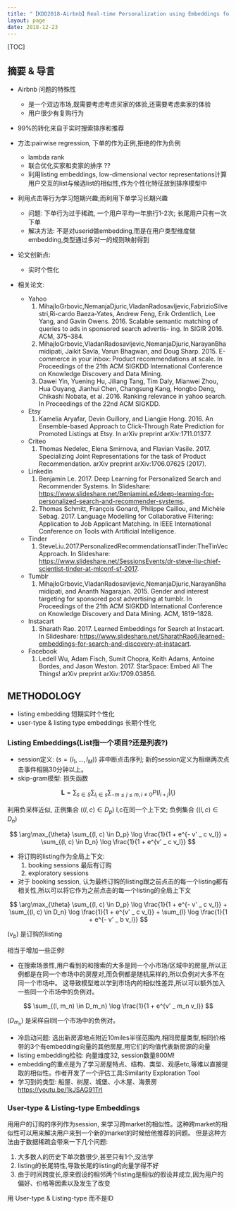```yaml
---
title: "【KDD2018-Airbnb】Real-time Personalization using Embeddings for Search Ranking at Airbnb"
layout: page
date: 2018-12-23
---
```

[TOC]

## 摘要 & 导言
- Airbnb 问题的特殊性
    - 是一个双边市场,既需要考虑考虑买家的体验,还需要考虑卖家的体验
    - 用户很少有复购行为
- 99%的转化来自于实时搜索排序和推荐
- 方法:pairwise regression, 下单的作为正例,拒绝的作为负例 
    - lambda rank
    - 联合优化买家和卖家的排序 ??
    - 利用listing embeddings, low-dimensional vector representations计算用户交互的list与候选list的相似性,作为个性化特征放到排序模型中
- 利用点击等行为学习短期兴趣;而利用下单学习长期兴趣
    - 问题: 下单行为过于稀疏, 一个用户平均一年旅行1-2次; 长尾用户只有一次下单
    - 解决方法: 不是对userid做embedding,而是在用户类型维度做embedding,类型通过多对一的规则映射得到
- 论文创新点:
    - 实时个性化
    
    
- 相关论文:
    - Yahoo
        1. MihajloGrbovic,NemanjaDjuric,VladanRadosavljevic,FabrizioSilvestri,Ri-cardo Baeza-Yates, Andrew Feng, 
           Erik Ordentlich, Lee Yang, and Gavin Owens. 2016. Scalable semantic matching of queries to ads in sponsored 
           search advertis- ing. In SIGIR 2016. ACM, 375–384.
        2. MihajloGrbovic,VladanRadosavljevic,NemanjaDjuric,NarayanBhamidipati, Jaikit Savla, Varun Bhagwan, and Doug Sharp. 2015. 
           E-commerce in your inbox: Product recommendations at scale. In Proceedings of the 21th ACM SIGKDD 
           International Conference on Knowledge Discovery and Data Mining.
        3. Dawei Yin, Yuening Hu, Jiliang Tang, Tim Daly, Mianwei Zhou, Hua Ouyang, Jianhui Chen, Changsung Kang, 
           Hongbo Deng, Chikashi Nobata, et al. 2016. Ranking relevance in yahoo search. In Proceedings of the 22nd ACM SIGKDD.
    - Etsy
        1. Kamelia Aryafar, Devin Guillory, and Liangjie Hong. 2016. An Ensemble-based Approach to Click-Through 
           Rate Prediction for Promoted Listings at Etsy. In arXiv preprint arXiv:1711.01377.
    - Criteo
        1. Thomas Nedelec, Elena Smirnova, and Flavian Vasile. 2017. Specializing Joint Representations for the task 
           of Product Recommendation. arXiv preprint arXiv:1706.07625 (2017).
    - Linkedin
        1. Benjamin Le. 2017. Deep Learning for Personalized Search and Recommender Systems. In Slideshare:
           <https://www.slideshare.net/BenjaminLe4/deep-learning-for-personalized-search-and-recommender-systems>.
        2. Thomas Schmitt, François Gonard, Philippe Caillou, and Michèle Sebag. 2017. Language Modelling for 
           Collaborative Filtering: Application to Job Applicant Matching. In IEEE International Conference on 
           Tools with Artificial Intelligence.
    - Tinder
        1. SteveLiu.2017.PersonalizedRecommendationsatTinder:TheTinVecApproach. In Slideshare: 
           <https://www.slideshare.net/SessionsEvents/dr-steve-liu-chief-scientist-tinder-at-mlconf-sf-2017>.
    - Tumblr
        1. MihajloGrbovic,VladanRadosavljevic,NemanjaDjuric,NarayanBhamidipati, and Ananth Nagarajan. 2015. 
           Gender and interest targeting for sponsored post advertising at tumblr. In Proceedings of the 21th 
           ACM SIGKDD International Conference on Knowledge Discovery and Data Mining. ACM, 1819–1828.
    - Instacart
        1. Sharath Rao. 2017. Learned Embeddings for Search at Instacart. In Slideshare: 
           <https://www.slideshare.net/SharathRao6/learned-embeddings-for-search-and-discovery-at-instacart>.
    - Facebook
        1. Ledell Wu, Adam Fisch, Sumit Chopra, Keith Adams, Antoine Bordes, and Jason Weston. 2017. 
           StarSpace: Embed All The Things! arXiv preprint arXiv:1709.03856.
           
## METHODOLOGY
- listing embedding 短期实时个性化
- user-type & listing type embeddings 长期个性化

### Listing Embeddings(List指一个项目?还是列表?)
- session定义: $( s = (l_1, ..., l_M) )$ 非中断点击序列; 新的session定义为相继两次点击事件相隔30分钟以上。
- skip-gram模型: 损失函数

$$
\mathbf{L} = \sum_{s\in S}\sum_{l_i \in s} \sum_{-m \le j \le m, i \ne 0} P(l_{i+j} | l_i)
$$

利用负采样近似, 正例集合 $((l, c) \in D_p)$ l,c在同一个上下文; 负例集合 $( (l, c) \in D_n )$

$$
\arg\max_{\theta} \sum_{(l, c) \in D_p} \log \frac{1}{1 + e^{- v' _ c v_l}} + \sum_{(l, c) \in D_n} \log \frac{1}{1 + e^{v' _ c v_l}} 
$$


- 将订购的listing作为全局上下文: 
    1. booking sessions 最后有订购
    2. exploratory sessions
- 对于 booking session, 认为最终订购的listing跟之前点击的每一个listing都有相关性,所以可以将它作为之前点击的每一个listing的全局上下文

$$
\arg\max_{\theta} \sum_{(l, c) \in D_p} \log \frac{1}{1 + e^{- v' _ c v_l}} + \sum_{(l, c) \in D_n} \log \frac{1}{1 + e^{v' _ c v_l}}  +  \sum_{l} \log \frac{1}{1 + e^{- v' _ b v_l}}
$$

$( v_b )$ 是订购的listing

相当于增加一些正例!

- 在搜索场景性,用户看到的和搜索的大多是同一个小市场/区域中的房屋,所以正例都是在同一个市场中的房屋对,而负例都是随机采样的,所以负例对大多不在同一个市场中。
  这导致模型难以学到市场内的相似性差异,所以可以额外加入一些同一个市场中的负例对。

$$
\sum_{(l, m_n) \in D_m_n} \log \frac{1}{1 + e^{v' _ m_n v_l}}
$$

$( D_m_n )$ 是采样自l同一个市场中的负例对。

- 冷启动问题: 选出新房源地点附近10miles半径范围内,相同房屋类型,相同价格带的3个有embedding向量的其他房屋,用它们的均值代表新房源的向量
- listing embedding检验: 向量维度32, session数量800M!
- embedding的重点是为了学习房屋特点、结构、类型、观感etc,等难以直接提取的相似性。作者开发了一个评估工具:Similarity Exploration Tool
- 学习到的类型: 船屋、树屋、城堡、小木屋、海景房 <https://youtu.be/1kJSAG91TrI>

### User-type & Listing-type Embeddings
用用户的订购的序列作为session, 来学习跨market的相似性。这种跨market的相似性可以用来解决用户来到一个新的market的时候给他推荐的问题。
但是这种方法由于数据稀疏会带来一下几个问题:

1. 大多数人的历史下单次数很少,甚至只有1个,没法学
2. listing的长尾特性,导致长尾的listing的向量学得不好
3. 由于时间跨度长,原来假设的相邻两个listing是相似的假设并成立,因为用户的偏好、价格等因素以及发生了改变

用 User-type & Listing-type 而不是ID



